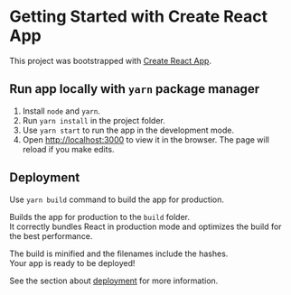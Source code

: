 # Getting Started with Create React App

This project was bootstrapped with [Create React App](https://github.com/facebook/create-react-app).

## Run app locally with `yarn` package manager

1. Install `node` and `yarn`.
2. Run `yarn install` in the project folder.
3. Use `yarn start` to run the app in the development mode.
4. Open [http://localhost:3000](http://localhost:3000) to view it in the browser. The page will reload if you make edits.


## Deployment

Use `yarn build` command to build the app for production.

Builds the app for production to the `build` folder.\
It correctly bundles React in production mode and optimizes the build for the best performance.

The build is minified and the filenames include the hashes.\
Your app is ready to be deployed!

See the section about [deployment](https://facebook.github.io/create-react-app/docs/deployment) for more information.
